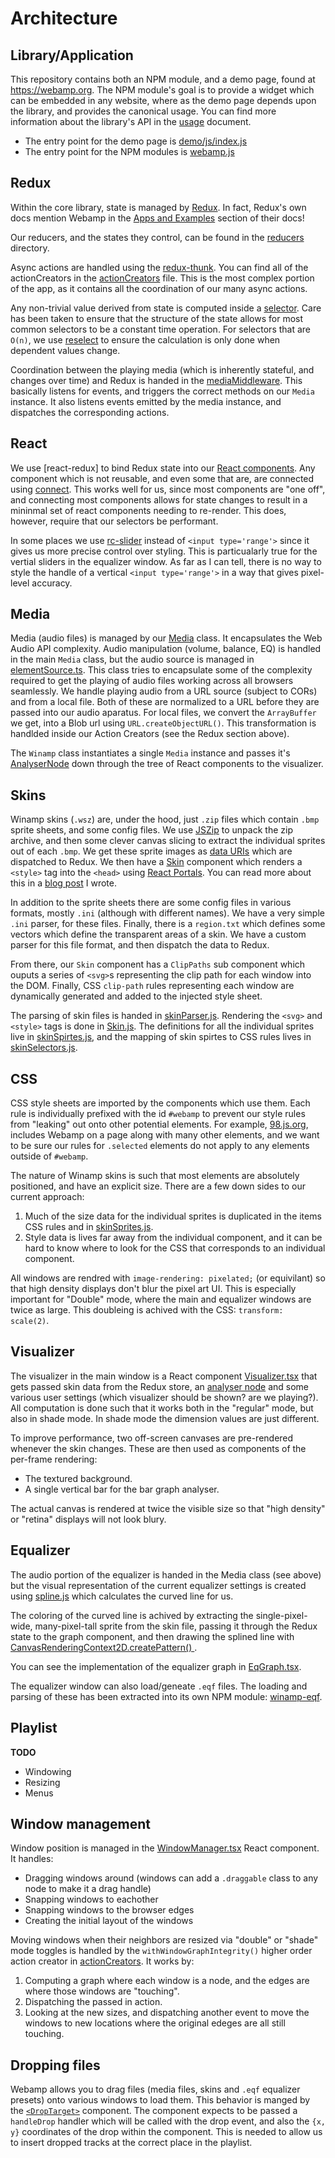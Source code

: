 # Architecture

## Library/Application

This repository contains both an NPM module, and a demo page, found at <https://webamp.org>. The NPM module's goal is to provide a widget which can be embedded in any website, where as the demo page depends upon the library, and provides the canonical usage. You can find more information about the library's API in the [usage](./usage.md) document.

- The entry point for the demo page is [demo/js/index.js](../demo/js/index.js)
- The entry point for the NPM modules is [webamp.js](../js/webamp.js)

## Redux

Within the core library, state is managed by [Redux]. In fact, Redux's own docs mention Webamp in the [Apps and Examples](https://redux.js.org/introduction/learning-resources#apps-and-examples) section of their docs!

Our reducers, and the states they control, can be found in the [reducers](../js/reducers/) directory.

Async actions are handled using the [redux-thunk]. You can find all of the actionCreators in the [actionCreators](../js/actionCreators/index.ts) file. This is the most complex portion of the app, as it contains all the coordination of our many async actions.

Any non-trivial value derived from state is computed inside a [selector](../js/selectors.ts). Care has been taken to ensure that the structure of the state allows for most common selectors to be a constant time operation. For selectors that are `O(n)`, we use [reselect] to ensure the calculation is only done when dependent values change.

Coordination between the playing media (which is inherently stateful, and changes over time) and Redux is handed in the [mediaMiddleware](../js/mediaMiddleware.ts). This basically listens for events, and triggers the correct methods on our `Media` instance. It also listens events emitted by the media instance, and dispatches the corresponding actions.

## React

We use [react-redux] to bind Redux state into our [React components](../js/components/). Any component which is not reusable, and even some that are, are connected using [connect]. This works well for us, since most components are "one off", and connecting most components allows for state changes to result in a mininmal set of react components needing to re-render. This does, however, require that our selectors be performant.

In some places we use [rc-slider](https://github.com/react-component/slider) instead of `<input type='range'>` since it gives us more precise control over styling. This is particualarly true for the vertial sliders in the equalizer window. As far as I can tell, there is no way to style the handle of a vertical `<input type='range'>` in a way that gives pixel-level accuracy.

## Media

Media (audio files) is managed by our [Media](../js/media/index.ts) class. It encapsulates the Web Audio API complexity. Audio manipulation (volume, balance, EQ) is handled in the main `Media` class, but the audio source is managed in [elementSource.ts](../js/media/elementSource.ts). This class tries to encapsulate some of the complexity required to get the playing of audio files working across all browsers seamlessly. We handle playing audio from a URL source (subject to CORs) and from a local file. Both of these are normalized to a URL before they are passed into our audio aparatus. For local files, we convert the `ArrayBuffer` we get, into a Blob url using `URL.createObjectURL()`. This transformation is handlded inside our Action Creators (see the Redux section above).

The `Winamp` class instantiates a single `Media` instance and passes it's [AnalyserNode](https://developer.mozilla.org/en-US/docs/Web/API/AnalyserNode) down through the tree of React components to the visualizer.

## Skins

Winamp skins (`.wsz`) are, under the hood, just `.zip` files which contain `.bmp` sprite sheets, and some config files. We use [JSZip] to unpack the zip archive, and then some clever canvas slicing to extract the individual sprites out of each `.bmp`. We get these sprite images as [data URIs] which are dispatched to Redux. We then have a [Skin](../js/components/Skin.tsx) component which renders a `<style>` tag into the `<head>` using [React Portals](https://reactjs.org/docs/portals.html). You can read more about this in a [blog post](https://jordaneldredge.com/blog/how-winamp2-js-loads-native-skins-in-your-browser/) I wrote.

In addition to the sprite sheets there are some config files in various formats, mostly `.ini` (although with different names). We have a very simple `.ini` parser, for these files. Finally, there is a `region.txt` which defines some vectors which define the transparent areas of a skin. We have a custom parser for this file format, and then dispatch the data to Redux.

From there, our `Skin` component has a `ClipPaths` sub component which ouputs a series of `<svg>`s representing the clip path for each window into the DOM. Finally, CSS `clip-path` rules representing each window are dynamically generated and added to the injected style sheet.

The parsing of skin files is handed in [skinParser.js](../js/skinParser.js). Rendering the `<svg>` and `<style>` tags is done in [Skin.js](../js/components/Skin.js). The definitions for all the individual sprites live in [skinSpirtes.js](../js/skinSprites.ts), and the mapping of skin spirtes to CSS rules lives in [skinSelectors.js](../js/skinSelectors.ts).

## CSS

CSS style sheets are imported by the components which use them. Each rule is individually prefixed with the id `#webamp` to prevent our style rules from "leaking" out onto other potential elements. For example, [98.js.org], includes Webamp on a page along with many other elements, and we want to be sure our rules for `.selected` elements do not apply to any elements outside of `#webamp`.

The nature of Winamp skins is such that most elements are absolutely positioned, and have an explicit size. There are a few down sides to our current approach:

1. Much of the size data for the individual sprites is duplicated in the items CSS rules and in [skinSprites.js](../js/skinSprites.ts).
2. Style data is lives far away from the individual component, and it can be hard to know where to look for the CSS that corresponds to an individual component.

All windows are rendred with `image-rendering: pixelated;` (or equivilant) so that high density displays don't blur the pixel art UI. This is especially important for "Double" mode, where the main and equalizer windows are twice as large. This doubleing is achived with the CSS: `transform: scale(2)`.

## Visualizer

The visualizer in the main window is a React component [Visualizer.tsx](../js/components/Visualizer.tsx) that gets passed skin data from the Redux store, an [analyser node](https://developer.mozilla.org/en-US/docs/Web/API/AnalyserNode) and some various user settings (which visualizer should be shown? are we playing?). All computation is done such that it works both in the "regular" mode, but also in shade mode. In shade mode the dimension values are just different.

To improve performance, two off-screen canvases are pre-rendered whenever the skin changes. These are then used as components of the per-frame rendering:

- The textured background.
- A single vertical bar for the bar graph analyser.

The actual canvas is rendered at twice the visible size so that "high density" or "retina" displays will not look blury.

## Equalizer

The audio portion of the equalizer is handed in the Media class (see above) but the visual representation of the current equalizer settings is created using [spline.js] which calculates the curved line for us.

The coloring of the curved line is achived by extracting the single-pixel-wide, many-pixel-tall sprite from the skin file, passing it through the Redux state to the graph component, and then drawing the splined line with [CanvasRenderingContext2D.createPattern()
](https://developer.mozilla.org/en-US/docs/Web/API/CanvasRenderingContext2D/createPattern).

You can see the implementation of the equalizer graph in [EqGraph.tsx](../js/components/EqualizerWindow/EqGraph.tsx).

The equalizer window can also load/geneate `.eqf` files. The loading and parsing of these has been extracted into its own NPM module: [winamp-eqf](https://www.npmjs.com/package/winamp-eqf).

## Playlist

**TODO**

- Windowing
- Resizing
- Menus

## Window management

Window position is managed in the [WindowManager.tsx](../js/components/WindowManager.tsx) React component. It handles:

- Dragging windows around (windows can add a `.draggable` class to any node to make it a drag handle)
- Snapping windows to eachother
- Snapping windows to the browser edges
- Creating the initial layout of the windows

Moving windows when their neighbors are resized via "double" or "shade" mode toggles is handled by the `withWindowGraphIntegrity()` higher order action creator in [actionCreators](../js/actionCreators/index.ts). It works by:

1. Computing a graph where each window is a node, and the edges are where those windows are "touching".
2. Dispatching the passed in action.
3. Looking at the new sizes, and dispatching another event to move the windows to new locations where the original edeges are all still touching.

## Dropping files

Webamp allows you to drag files (media files, skins and `.eqf` equalizer presets) onto various windows to load them. This behavior is manged by the [`<DropTarget>`](../js/components/DropTarget.tsx) component. The component expects to be passed a `handleDrop` handler which will be called with the drop event, and also the `{x, y}` coordinates of the drop within the component. This is needed to allow us to insert dropped tracks at the correct place in the playlist.

[redux]: https://redux.js.org/
[redux-thunk]: https://github.com/gaearon/redux-thunk
[reselect]: https://github.com/reactjs/reselect
[connect]: https://react-redux.js.org/api/connect
[jszip]: https://stuk.github.io/jszip/
[data uris]: https://developer.mozilla.org/en-US/docs/Web/HTTP/Basics_of_HTTP/Data_URIs
[98.js.org]: https://98.js.org
[spline.js]: ../js/components/EqualizerWindow/spline.js
